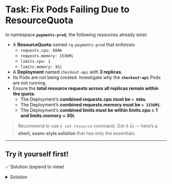 # Task: Fix Pods Failing Due to ResourceQuota

In namespace **`payments-prod`**, the following resources already exist:

- A **ResourceQuota** named `rq-payments-prod` that enforces:
  - `requests.cpu: 600m`
  - `requests.memory: 1536Mi`
  - `limits.cpu: 1`
  - `limits.memory: 3Gi`
- A **Deployment** named `checkout-api` with **3 replicas**.
- Its Pods are not being created.  Investigate why the **`checkout-api`** Pods are not running.
- Ensure the **total resource requests across all replicas remain within the quota**:
   - The Deployment’s **combined requests.cpu must be `< 600m`**.  
   - The Deployment’s **combined requests.memory must be `< 1536Mi`**.  
   - The Deployment’s **combined limits must be within limits.cpu = 1 and limits.memory = 3Gi**.
 

> Recommend to use `k set resource` command.
Got it 👍 — here’s a **short, exam-style solution** that has only the essentials:

---
## Try it yourself first!

✅ Solution (expand to view)
<details><summary>Solution</summary>


### 1. Fix with YAML

Edit the Deployment and add resources:

```yaml
resources:
  requests:
    cpu: "100m"
    memory: "300Mi"
  limits:
    cpu: "200m"
    memory: "500Mi"
```

Apply:

```bash
kubectl apply -f checkout-api.yaml
```

---

### 2. Alternative Solution - Fix with Command

```bash
kubectl -n payments-prod set resources deploy/checkout-api \
  --requests=cpu=100m,memory=300Mi \
  --limits=cpu=200m,memory=500Mi
```

---

### 3. Explanation

* **Requests** = minimum guaranteed resources per Pod

  * CPU: `100m` (\~0.1 vCPU)
  * Memory: `300Mi` (\~300 MB)
* **Limits** = maximum Pod can use

  * CPU: `200m`
  * Memory: `500Mi`

With **3 replicas**:

* Total requests = **300m CPU, 900Mi memory** (under quota `600m`, `1536Mi`)
* Total limits = **600m CPU, 1500Mi memory** (under quota `1 CPU`, `3Gi`)

✅ Fits within the ResourceQuota → Pods will be admitted and run.

</details>
